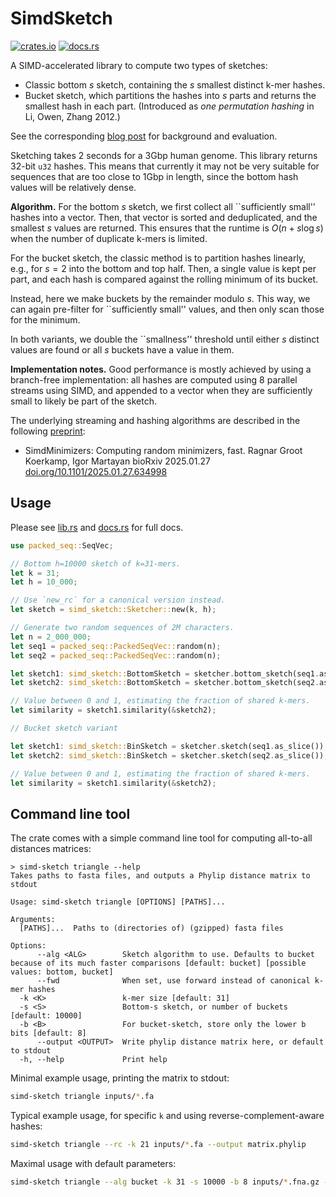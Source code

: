 # SimdSketch

[![crates.io](https://img.shields.io/crates/v/simd-sketch.svg)](https://crates.io/crates/simd-sketch)
[![docs.rs](https://img.shields.io/docsrs/simd-sketch.svg)](https://docs.rs/simd-sketch)

A SIMD-accelerated library to compute two types of sketches:
- Classic bottom $s$ sketch, containing the $s$ smallest distinct k-mer hashes.
- Bucket sketch, which partitions the hashes into $s$ parts and returns the smallest
  hash in each part. (Introduced as *one permutation hashing* in Li, Owen, Zhang 2012.)

See the corresponding [blog post](https://curiouscoding.nl/posts/simd-sketch/)
for background and evaluation.

Sketching takes 2 seconds for a 3Gbp human genome. This library returns 32-bit `u32`
hashes. This means that currently it may not be very suitable for sequences that are
too close to 1Gbp in length, since the bottom hash values will be relatively dense.

**Algorithm.**
For the bottom $s$ sketch, we first collect all ``sufficiently small'' hashes
into a vector. Then, that vector is sorted and deduplicated, and the smallest
$s$ values are returned. This ensures that the runtime is $O(n + s \log s)$ when
the number of duplicate k-mers is limited.

For the bucket sketch, the classic method is to partition hashes linearly, e.g.,
for $s=2$ into the bottom and top half. Then, a single value is kept per part,
and each hash is compared against the rolling minimum of its bucket.

Instead, here we make buckets by the remainder modulo $s$. This way, we can
again pre-filter for ``sufficiently small'' values, and then only scan those for
the minimum.

In both variants, we double the ``smallness'' threshold until either $s$
distinct values are found or all $s$ buckets have a value in them.


**Implementation notes.**
Good performance is mostly achieved by using a branch-free implementation: all
hashes are computed using 8 parallel streams using SIMD, and appended to a vector when they
are sufficiently small to likely be part of the sketch.

The underlying streaming and hashing algorithms are described in the following [preprint](https://doi.org/10.1101/2025.01.27.634998):

- SimdMinimizers: Computing random minimizers, fast.
  Ragnar Groot Koerkamp, Igor Martayan
  bioRxiv 2025.01.27 [doi.org/10.1101/2025.01.27.634998](https://doi.org/10.1101/2025.01.27.634998)


## Usage
Please see [lib.rs](src/lib.rs) and [docs.rs](https://docs.rs/simd-sketch) for
full docs.

```rust
use packed_seq::SeqVec;

// Bottom h=10000 sketch of k=31-mers.
let k = 31;
let h = 10_000;

// Use `new_rc` for a canonical version instead.
let sketch = simd_sketch::Sketcher::new(k, h);

// Generate two random sequences of 2M characters.
let n = 2_000_000;
let seq1 = packed_seq::PackedSeqVec::random(n);
let seq2 = packed_seq::PackedSeqVec::random(n);

let sketch1: simd_sketch::BottomSketch = sketcher.bottom_sketch(seq1.as_slice());
let sketch2: simd_sketch::BottomSketch = sketcher.bottom_sketch(seq2.as_slice());

// Value between 0 and 1, estimating the fraction of shared k-mers.
let similarity = sketch1.similarity(&sketch2);

// Bucket sketch variant

let sketch1: simd_sketch::BinSketch = sketcher.sketch(seq1.as_slice());
let sketch2: simd_sketch::BinSketch = sketcher.sketch(seq2.as_slice());

// Value between 0 and 1, estimating the fraction of shared k-mers.
let similarity = sketch1.similarity(&sketch2);
```

## Command line tool

The crate comes with a simple command line tool for computing all-to-all
distances matrices:

```
> simd-sketch triangle --help
Takes paths to fasta files, and outputs a Phylip distance matrix to stdout

Usage: simd-sketch triangle [OPTIONS] [PATHS]...

Arguments:
  [PATHS]...  Paths to (directories of) (gzipped) fasta files

Options:
      --alg <ALG>        Sketch algorithm to use. Defaults to bucket because of its much faster comparisons [default: bucket] [possible values: bottom, bucket]
      --fwd              When set, use forward instead of canonical k-mer hashes
  -k <K>                 k-mer size [default: 31]
  -s <S>                 Bottom-s sketch, or number of buckets [default: 10000]
  -b <B>                 For bucket-sketch, store only the lower b bits [default: 8]
      --output <OUTPUT>  Write phylip distance matrix here, or default to stdout
  -h, --help             Print help
```

Minimal example usage, printing the matrix to stdout:

```sh
simd-sketch triangle inputs/*.fa
```

Typical example usage, for specific `k` and using reverse-complement-aware hashes:

```sh
simd-sketch triangle --rc -k 21 inputs/*.fa --output matrix.phylip
```

Maximal usage with default parameters:

```sh
simd-sketch triangle --alg bucket -k 31 -s 10000 -b 8 inputs/*.fna.gz --output matrix.phylip
```
